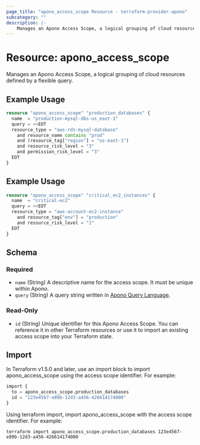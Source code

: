 ```yaml
---
page_title: "apono_access_scope Resource - terraform-provider-apono"
subcategory: ""
description: |-
    Manages an Apono Access Scope, a logical grouping of cloud resources defined by a flexible query.
---
```


# Resource: apono_access_scope

Manages an Apono Access Scope, a logical grouping of cloud resources defined by a flexible query.

## Example Usage

```terraform
resource "apono_access_scope" "production_databases" {
  name  = "production-mysql-dbs-us_east-1"
  query = <<EOT
  resource_type = "aws-rds-mysql-database" 
    and resource_name contains "prod" 
    and (resource_tag["region"] = "us-east-1") 
    and resource_risk_level = "3" 
    and permission_risk_level = "3"
  EOT
}
```

## Example Usage

```terraform
resource "apono_access_scope" "critical_ec2_instances" {
  name  = "critical-ec2"
  query = <<EOT
  resource_type = "aws-account-ec2-instance"
    and resource_tag["env"] = "production" 
    and resource_risk_level = "1"
  EOT
}
```

<!-- schema generated by tfplugindocs -->
## Schema

### Required

- `name` (String) A descriptive name for the access scope. It must be unique within Apono.
- `query` (String) A query string written in [Apono Query Language](https://docs.apono.io/docs/inventory/apono-query-language).

### Read-Only

- `id` (String) Unique identifier for this Apono Access Scope. You can reference it in other Terraform resources or use it to import an existing access scope into your Terraform state.

## Import

In Terraform v1.5.0 and later, use an import block to import apono_access_scope using the access scope identifier. For example:

```terraform
import {
  to = apono_access_scope.production_databases
  id = "123e4567-e89b-12d3-a456-426614174000"
}
```

Using terraform import, import apono_access_scope with the access scope identifier. For example:

```shell
terraform import apono_access_scope.production_databases 123e4567-e89b-12d3-a456-426614174000
```
